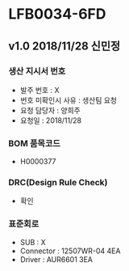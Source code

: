 # LFB0034-6FD

## v1.0 2018/11/28 신민정

### 생산 지시서 번호
* 발주 번호 : X
* 번호 미확인시 사유 : 생산팀 요청
* 요청 담당자 : 양희주
* 요청일 : 2018/11/28

###  BOM 품목코드
* H0000377

### DRC(Design Rule Check)
* 확인

### 표준회로
* SUB : X
* Connector : 12507WR-04 4EA
* Driver : AUR6601 3EA

